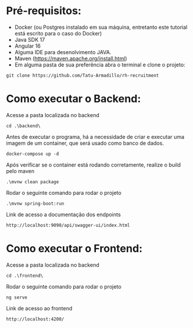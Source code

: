 # Pré-requisitos:
* Docker (ou Postgres instalado em sua máquina, entretanto este tutorial está escrito para o caso do Docker)
* Java SDK 17
* Angular 16
* Alguma IDE para desenolvimento JAVA.
* Maven (https://maven.apache.org/install.html)
* Em alguma pasta de sua preferência abra o terminal e clone o projeto:
```
git clone https://github.com/Tatu-Armadillo/rh-recruitment
```

# Como executar o Backend:
Acesse a pasta localizada no backend
```
cd .\backend\
```

Antes de executar o programa, há a necessidade de criar e executar uma imagem de um container, que será usado como banco de dados. 
```
docker-compose up -d
```

Após verificar se o container está rodando corretamente, realize o build pelo maven
```
.\mvnw clean package
```

Rodar o seguinte comando para rodar o projeto
```
.\mvnw spring-boot:run
```

Link de acesso a documentação dos endpoints 
```
http://localhost:9090/api/swagger-ui/index.html
```

# Como executar o Frontend:
Acesse a pasta localizada no backend
```
cd .\frontend\
```

Rodar o seguinte comando para rodar o projeto
```
ng serve
```

Link de acesso ao frontend
```
http://localhost:4200/
```



